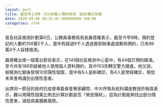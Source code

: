 ```yaml
---
layout: post
title: 截至早上9時：約108萬人預約檢測　逾86萬已採樣
date: 2020-09-06 09:51:07.000000000 +08:00
categories: rthk
---
```


普及社區檢測計劃第6日，公務員事務局局長聶德權表示，截至今早9時，預約登記的人數約108萬5千人，當中有超過9千人透過屋邨辦事處或郵局預約，已有86萬4千人採樣檢測。

聶德權出席一個電台節目表示，在141個社區檢測中心當中，有44個已預約額滿。至今共有186宗疑被他人使用個人資料預約，其中103宗轉交警方跟進。他又說，經檢測化驗後發現10宗陽性個案，當中有6人是新確診，有4人是曾經確診，相信未來會再識別出隱性患者。

出席同一節目的政府抗疫督導委員會專家顧問、中大呼吸系統科講座教授許樹昌表示，難以用陽性個案比例去計算計劃是否「勞民傷財」，認為計劃能夠找出部分隱性患者，減低病毒擴散風險。
